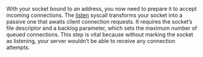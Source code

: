 With your socket bound to an address, you now need to prepare it to accept incoming connections.
The [listen](https://man7.org/linux/man-pages/man2/listen.2.html) syscall transforms your socket into a passive one that awaits client connection requests.
It requires the socket’s file descriptor and a backlog parameter, which sets the maximum number of queued connections.
This step is vital because without marking the socket as listening, your server wouldn’t be able to receive any connection attempts.
